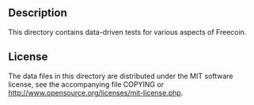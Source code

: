 Description
------------

This directory contains data-driven tests for various aspects of Freecoin.

License
--------

The data files in this directory are distributed under the MIT software
license, see the accompanying file COPYING or
http://www.opensource.org/licenses/mit-license.php.


